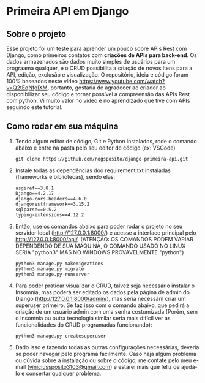 # Primeira API em Django

## Sobre o projeto

Esse projeto foi um teste para aprender um pouco sobre APIs Rest com Django, como primeiros contatos com **criações de APIs para back-end**. Os dados armazenados são dados muito simples de usuários para um prograama qualquer, e o CRUD possibilita a criação de novos ítens para a API, edição, exclusão e visualização. O repositório, ideia e código foram 100% baseados neste vídeo https://www.youtube.com/watch?v=Q2tEqNfgIXM, portanto, gostaria de agradecer ao criador ao disponibilizar seu código e tornar possível a compreensão das APIs Rest com python. Vi muito valor no vídeo e no aprendizado que tive com APIs seguindo este tutorial.

## Como rodar em sua máquina

1. Tendo algum editor de código, Git e Python instalados, rode o comando abaixo e entre na pasta pelo seu editor de código (ex: VSCode)

   ```console
   git clone https://github.com/nogsposito/django-primeira-api.git
   ```

2. Instale todas as dependências doo requirement.txt instaladas (frameworks e bibliotecas), sendo elas:

     ```console
     asgiref==3.8.1
     Django==4.2.17
     django-cors-headers==4.6.0
     djangorestframework==3.15.2
     sqlparse==0.5.2
     typing-extensions==4.12.2
     ```

3. Então, use os comandos abaixo para poder rodar o projeto no seu servidor local (http://127.0.0.1:8000/) e acesse a interface principal pelo http://127.0.0.1:8000/api/. (ATENÇÃO: OS COMANDOS PODEM VARIAR DEPENDENDO DE SUA MÁQUINA, O COMANDO USADO NO LINUX SERIA "python3" MAS NO WINDOWS PROVAVELMENTE "python")

   ```console
   python3 manage.py makemigrations
   python3 manage.py migrate
   python3 manage.py runserver
   ```

4. Para poder praticar visualizar o CRUD, talvez seja necessário instalar o Insomnia, mas poderá ser editado os dados pela página de admin do Django (http://127.0.0.1:8000/admin/), mas seria necessáril criar um superuser primeiro. Se faz isso com o comando abaixo, que pedirá a criação de um usuário admin com uma senha costumizada (Porém, sem o Insomnia ou outra tecnologia similar seria mais difícil ver as funcionalidades do CRUD programadas funcionando):

   ```console
   python3 manage.py createsuperuser
   ```

5. Dado isso e fazendo todas as outras configurações necessárias, deveria se poder navegar pelo programa facilmente. Caso haja algum problema ou dúvida sobre a instalação ou sobre o código, me contate pelo meu e-mail (viniciussposito3103@gmail.com) e estarei mais que feliz de ajudá-lo e consertar qualquer problema.
